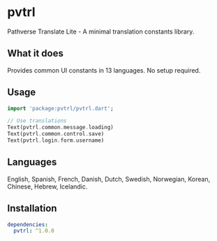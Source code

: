 # pvtrl

Pathverse Translate Lite - A minimal translation constants library.

## What it does

Provides common UI constants in 13 languages. No setup required.

## Usage

```dart
import 'package:pvtrl/pvtrl.dart';

// Use translations
Text(pvtrl.common.message.loading)
Text(pvtrl.common.control.save)
Text(pvtrl.login.form.username)
```

## Languages

English, Spanish, French, Danish, Dutch, Swedish, Norwegian, Korean, Chinese, Hebrew, Icelandic.

## Installation

```yaml
dependencies:
  pvtrl: ^1.0.0
```
